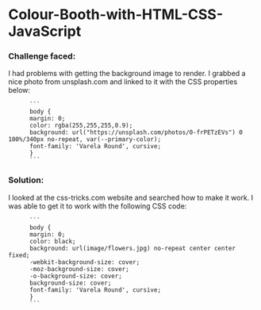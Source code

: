 # Colour-Booth-with-HTML-CSS-JavaScript

<h3>Challenge faced:</h3>
I had problems with getting the background image to render. I grabbed a nice photo from unsplash.com and linked to it with the CSS         properties below:
         
          ```
          body {
          margin: 0;
          color: rgba(255,255,255,0.9);
          background: url("https://unsplash.com/photos/0-frPETzEVs") 0 100%/340px no-repeat, var(--primary-color);
          font-family: 'Varela Round', cursive;
          }
          ```
          
<h3>Solution:</h3>
I looked at the css-tricks.com website and searched how to make it work. I was able to get it to work with the following CSS code:
          
          
          ```
          body { 
          margin: 0;
          color: black;
          background: url(image/flowers.jpg) no-repeat center center fixed; 
          -webkit-background-size: cover;
          -moz-background-size: cover;
          -o-background-size: cover;
          background-size: cover;
          font-family: 'Varela Round', cursive;
          }  
          ```
          
